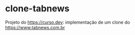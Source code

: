 # clone-tabnews
Projeto do https://curso.dev: implementação de um clone do https://www.tabnews.com.br
